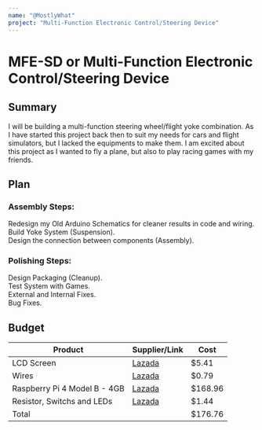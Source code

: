 ```yaml
---
name: "@MostlyWhat"
project: "Multi-Function Electronic Control/Steering Device"
---
```


# MFE-SD or Multi-Function Electronic Control/Steering Device

## Summary

I will be building a multi-function steering wheel/flight yoke combination. As I have started this project back then to suit my needs for cars and flight simulators, but I lacked the equipments to make them. I am excited about this project as I wanted to fly a plane, but also to play racing games with my friends.

## Plan

### Assembly Steps:
Redesign my Old Arduino Schematics for cleaner results in code and wiring.\
Build Yoke System (Suspension).\
Design the connection between components (Assembly).

### Polishing Steps:
Design Packaging (Cleanup).\
Test System with Games.\
External and Internal Fixes.\
Bug Fixes.

## Budget

| Product         | Supplier/Link                         | Cost   |
| --------------- | ------------------------------------- | ------ |
| LCD Screen      | [Lazada](https://www.lazada.co.th/products/oled-lcd-display-i2c-module-i2c-096-inch-blue-yellow-color-oled-i2c-for-arduino-mcu-esp2866-wemos-by-kprappcompile-i1684642325-s4738214732.html?clickTrackInfo=query%253Aarduino%252Bscreen%253Bnid%253A1684642325%253Bsrc%253ALazadaMainSrp%253Brn%253A3ec7cdbc1f2c966454926b8eb990fdee%253Bregion%253Ath%253Bsku%253A1684642325_TH%253Bprice%253A1000151283%253Bclient%253Adesktop%253Bsupplier_id%253A1000151283%253Basc_category_id%253A12093%253Bitem_id%253A1684642325%253Bsku_id%253A4738214732%253Bshop_id%253A384000&fastshipping=0&freeshipping=0&fs_ab=1&fuse_fs=1&lang=en&location=Bangkok&price=118&priceCompare=&ratingscore=4.938775510204081&request_id=3ec7cdbc1f2c966454926b8eb990fdee&review=49&sale=321&search=1&source=search&spm=a2o4m.store_product.list.i40.23e771dboxkE5f&stock=1) | $5.41  |
| Wires | [Lazada](https://www.lazada.co.th/products/jumper-wire-cable-dupont-line-40pcs-10cm-254mm-1p-1p-pin-male-to-male-male-to-female-female-to-female-breadboard-cable-jump-wire-jumper-for-arduino-nodemcu-kprappcompile-i375358394-s731060597.html?)  | $0.79 |
| Raspberry Pi 4 Model B - 4GB | [Lazada](https://www.lazada.co.th/products/raspberry-pi-4-model-b-4gb-89rd003-i3761380349-s14283265766.html?clickTrackInfo=query%253Araspberry%252Bpi%252B4%253Bnid%253A3761380349%253Bsrc%253ALazadaMainSrp%253Brn%253A220721ce0a7825398515846f037d8bb9%253Bregion%253Ath%253Bsku%253A3761380349_TH%253Bprice%253A100181688136%253Bclient%253Adesktop%253Bsupplier_id%253A100181688136%253Basc_category_id%253A3924%253Bitem_id%253A3761380349%253Bsku_id%253A14283265766%253Bshop_id%253A1267761&fastshipping=0&freeshipping=0&fs_ab=1&fuse_fs=1&lang=en&location=Nonthaburi&price=4.95E%203&priceCompare=&ratingscore=5.0&request_id=220721ce0a7825398515846f037d8bb9&review=12&sale=87&search=1&source=search&spm=a2o4m.store_product.list.i40.1ed05317oSjKwM&stock=1) | $168.96 |
| Resistor, Switchs and LEDs | [Lazada](https://www.lazada.co.th/products/1-sets-handy-portable-resistor-kit-for-arduino-starter-kit-uno-r3-led-potentiometer-tact-switch-pin-header-i3515438419-s13095845521.html?clickTrackInfo=query%253Aarduino%252Bpotentiometer%253Bnid%253A3515438419%253Bsrc%253ALazadaMainSrp%253Brn%253A3e97b925966477b42b383b449a66401c%253Bregion%253Ath%253Bsku%253A3515438419_TH%253Bprice%253A100182648136%253Bclient%253Adesktop%253Bsupplier_id%253A100182648136%253Basc_category_id%253A12093%253Bitem_id%253A3515438419%253Bsku_id%253A13095845521%253Bshop_id%253A1429984&fastshipping=0&freeshipping=0&fs_ab=1&fuse_fs=0&lang=en&location=Overseas&price=5E%201&priceCompare=&ratingscore=0&request_id=3e97b925966477b42b383b449a66401c&review=&sale=0&search=1&source=search&spm=a2o4m.store_product.list.i40.4c5c1c82tGKXL8&stock=1) | $1.44 |
| Total           |                                       | $176.76 |
